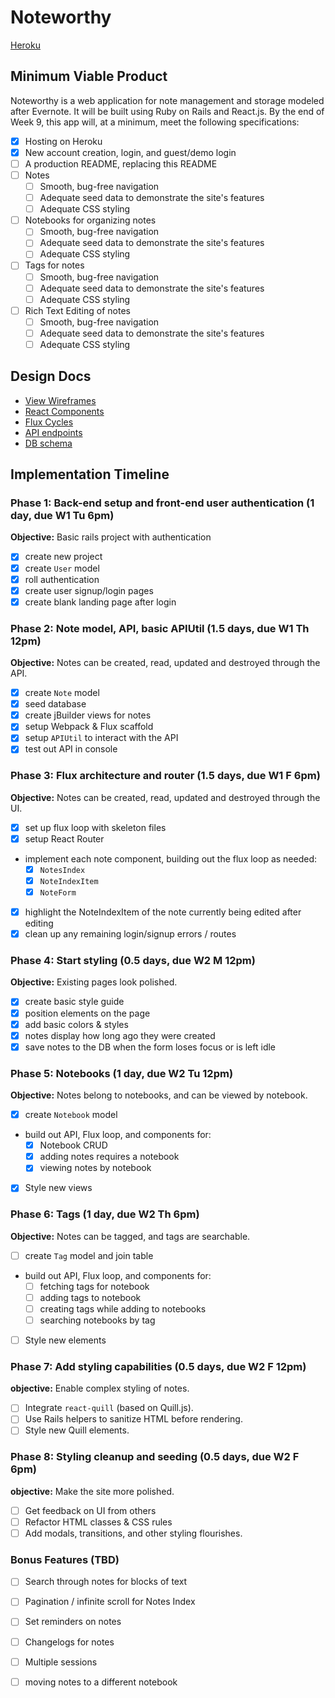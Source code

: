 # Noteworthy

[Heroku][heroku]

[heroku]: https://noteworthyapp.herokuapp.com

## Minimum Viable Product

Noteworthy is a web application for note management and storage modeled after Evernote. It will be built using Ruby on Rails and React.js.  By the end of Week 9, this app will, at a minimum, meet the following specifications:

- [X] Hosting on Heroku
- [X] New account creation, login, and guest/demo login
- [ ] A production README, replacing this README
- [ ] Notes
  - [ ] Smooth, bug-free navigation
  - [ ] Adequate seed data to demonstrate the site's features
  - [ ] Adequate CSS styling
- [ ] Notebooks for organizing notes
  - [ ] Smooth, bug-free navigation
  - [ ] Adequate seed data to demonstrate the site's features
  - [ ] Adequate CSS styling
- [ ] Tags for notes
  - [ ] Smooth, bug-free navigation
  - [ ] Adequate seed data to demonstrate the site's features
  - [ ] Adequate CSS styling
- [ ] Rich Text Editing of notes
  - [ ] Smooth, bug-free navigation
  - [ ] Adequate seed data to demonstrate the site's features
  - [ ] Adequate CSS styling

## Design Docs
* [View Wireframes][views]
* [React Components][components]
* [Flux Cycles][flux-cycles]
* [API endpoints][api-endpoints]
* [DB schema][schema]

[views]: docs/views.md
[components]: docs/components.md
[flux-cycles]: docs/flux-cycles.md
[api-endpoints]: docs/api-endpoints.md
[schema]: docs/schema.md

## Implementation Timeline

### Phase 1: Back-end setup and front-end user authentication (1 day, due W1 Tu 6pm)

**Objective:** Basic rails project with authentication

- [X] create new project
- [X] create `User` model
- [X] roll authentication
- [X] create user signup/login pages
- [X] create blank landing page after login

### Phase 2: Note model, API, basic APIUtil (1.5 days, due W1 Th 12pm)

**Objective:** Notes can be created, read, updated and destroyed through
the API.

- [X] create `Note` model
- [X] seed database
- [X] create jBuilder views for notes
- [X] setup Webpack & Flux scaffold
- [X] setup `APIUtil` to interact with the API
- [X] test out API in console

### Phase 3: Flux architecture and router (1.5 days, due W1 F 6pm)

**Objective:** Notes can be created, read, updated and destroyed through the
UI.

- [X] set up flux loop with skeleton files
- [X] setup React Router
- implement each note component, building out the flux loop as needed:
  - [X] `NotesIndex`
  - [X] `NoteIndexItem`
  - [X] `NoteForm`
- [X] highlight the NoteIndexItem of the note currently being edited
after editing
- [X] clean up any remaining login/signup errors / routes

### Phase 4: Start styling (0.5 days, due W2 M 12pm)

**Objective:** Existing pages look polished.

- [X] create basic style guide
- [X] position elements on the page
- [X] add basic colors & styles
- [X] notes display how long ago they were created
- [X] save notes to the DB when the form loses focus or is left idle

### Phase 5: Notebooks (1 day, due W2 Tu 12pm)

**Objective:** Notes belong to notebooks, and can be viewed by notebook.

- [X] create `Notebook` model
- build out API, Flux loop, and components for:
  - [X] Notebook CRUD
  - [X] adding notes requires a notebook
  - [X] viewing notes by notebook
- [X] Style new views

### Phase 6: Tags (1 day, due W2 Th 6pm)

**Objective:** Notes can be tagged, and tags are searchable.

- [ ] create `Tag` model and join table
- build out API, Flux loop, and components for:
  - [ ] fetching tags for notebook
  - [ ] adding tags to notebook
  - [ ] creating tags while adding to notebooks
  - [ ] searching notebooks by tag
- [ ] Style new elements

### Phase 7: Add styling capabilities (0.5 days, due W2 F 12pm)

**objective:** Enable complex styling of notes.

- [ ] Integrate `react-quill` (based on Quill.js).
- [ ] Use Rails helpers to sanitize HTML before rendering.
- [ ] Style new Quill elements.

### Phase 8: Styling cleanup and seeding (0.5 days, due W2 F 6pm)

**objective:** Make the site more polished.

- [ ] Get feedback on UI from others
- [ ] Refactor HTML classes & CSS rules
- [ ] Add modals, transitions, and other styling flourishes.

### Bonus Features (TBD)
- [ ] Search through notes for blocks of text
- [ ] Pagination / infinite scroll for Notes Index
- [ ] Set reminders on notes
- [ ] Changelogs for notes
- [ ] Multiple sessions
- [ ] moving notes to a different notebook


[phase-one]: docs/phases/phase1.md
[phase-two]: docs/phases/phase2.md
[phase-three]: docs/phases/phase3.md
[phase-four]: docs/phases/phase4.md
